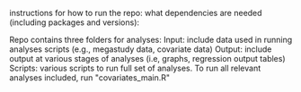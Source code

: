 instructions for how to run the repo:
what dependencies are needed (including packages and versions):

Repo contains three folders for analyses:
Input: include data used in running analyses scripts (e.g., megastudy data, covariate data)
Output: include output at various stages of analyses (i.e, graphs, regression output tables)
Scripts: various scripts to run full set of analyses. To run all relevant analyses included, run "covariates_main.R"
